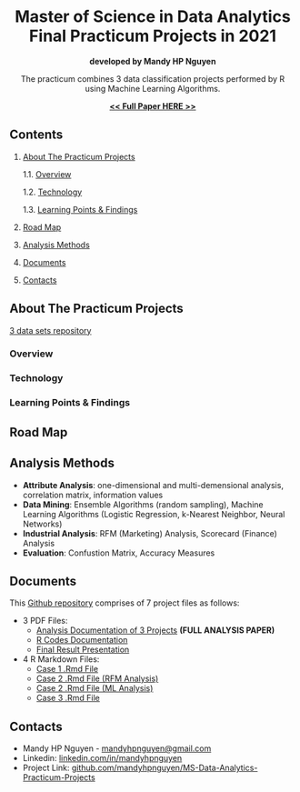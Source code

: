 <!-- HEADER -->

<div align="center">
  <h1>Master of Science in Data Analytics<br>Final Practicum Projects in 2021</h1>
  <p><strong>developed by Mandy HP Nguyen</strong></p>
  <p>The practicum combines 3 data classification projects performed by R using Machine Learning Algorithms.</p>
  <p>
    <a href="https://github.com/mandyhpnguyen/MS-Data-Analytics-Practicum-Projects/blob/main/Mandy-Nguyen_Practicum_Final-Document.pdf" target="_blank">
      <strong><< Full Paper HERE >></strong>
    </a>
  </p>
</div>

<!-- CONTENTS -->

## Contents

1. [About The Practicum Projects](#about-the-practicum-projects)

    1.1. [Overview](#overview)

    1.2. [Technology](#technology)

    1.3. [Learning Points & Findings](#learning-points-&-findings)

3. [Road Map](#road-map)
4. [Analysis Methods](#analysis-methods)
5. [Documents](#documents)
6. [Contacts](#contacts)



<!-- ABOUT THE PROJECT -->

## About The Practicum Projects


[3 data sets repository](https://github.com/mandyhpnguyen/MS-Data-Analytics-Datasets/tree/main/Practicum)

### Overview

### Technology

### Learning Points & Findings

<!-- ROAD MAP -->

## Road Map

<!-- DATA MINING METHODS -->

## Analysis Methods

- **Attribute Analysis**: one-dimensional and multi-demensional analysis, correlation matrix, information values
- **Data Mining**: Ensemble Algorithms (random sampling), Machine Learning Algorithms (Logistic Regression, k-Nearest Neighbor, Neural Networks)
- **Industrial Analysis**: RFM (Marketing) Analysis, Scorecard (Finance) Analysis
- **Evaluation**: Confustion Matrix, Accuracy Measures

<!-- DOCUMENTS -->

## Documents

This [Github repository](https://github.com/mandyhpnguyen/MS-Data-Analytics-Practicum-Projects) comprises of 7 project files as follows:

- 3 PDF Files:
  - [Analysis Documentation of 3 Projects](https://github.com/mandyhpnguyen/MS-Data-Analytics-Practicum-Projects/blob/main/Mandy-Nguyen_Practicum_Final-Document.pdf) **(FULL ANALYSIS PAPER)**
  - [R Codes Documentation](https://github.com/mandyhpnguyen/MS-Data-Analytics-Practicum-Projects/blob/main/Mandy-Nguyen_Practicum_R-Codes.pdf)
  - [Final Result Presentation](https://github.com/mandyhpnguyen/MS-Data-Analytics-Practicum-Projects/blob/main/Mandy-Nguyen_Practicum_Presentation.pdf)
- 4 R Markdown Files:
  - [Case 1 .Rmd File](https://github.com/mandyhpnguyen/MS-Data-Analytics-Practicum-Projects/blob/main/Mandy-Nguyen_Practicum_CS1-Bankruptcy_R.Rmd)
  - [Case 2 .Rmd File (RFM Analysis)](https://github.com/mandyhpnguyen/MS-Data-Analytics-Practicum-Projects/blob/main/Mandy-Nguyen_Practicum_CS2-Book-Club_RFM.Rmd)
  - [Case 2 .Rmd File (ML Analysis)](https://github.com/mandyhpnguyen/MS-Data-Analytics-Practicum-Projects/blob/main/Mandy-Nguyen_Practicum_CS2-Book-Club_ML.Rmd)
  - [Case 3 .Rmd File](https://github.com/mandyhpnguyen/MS-Data-Analytics-Practicum-Projects/blob/main/Mandy-Nguyen_Practicum_CS3-Home-Equity_R.Rmd)
<!-- CONTACTS -->

## Contacts

- Mandy HP Nguyen - [mandyhpnguyen@gmail.com](mandyhpnguyen@gmail.com)
- Linkedin: [linkedin.com/in/mandyhpnguyen](https://www.linkedin.com/in/mandyhpnguyen)
- Project Link: [github.com/mandyhpnguyen/MS-Data-Analytics-Practicum-Projects](https://github.com/mandyhpnguyen/MS-Data-Analytics-Practicum-Projects)
